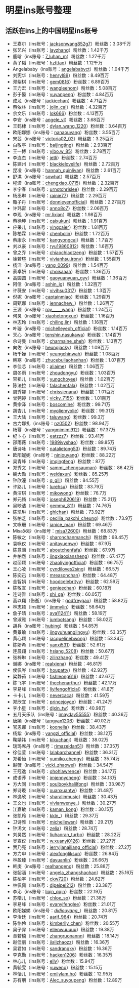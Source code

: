 # 明星ins账号整理

活跃在ins上的中国明星ins账号
----

* 王嘉尔（ins账号：[jacksonwang852g7](https://ig.inshelp.xyz/ins/jacksonwang852g7)）粉丝数：3.08千万
* 张艺兴（ins账号：[layzhang](https://ig.inshelp.xyz/ins/layzhang)）粉丝数：1.42千万
* 鹿晗（ins账号：[7_luhan_m](https://ig.inshelp.xyz/ins/7_luhan_m)）粉丝数：1.27千万
* 黄子韬（ins账号：[hztttao](https://ig.inshelp.xyz/ins/hztttao)）粉丝数：1.12千万
* Angelababy（ins账号：[angelababyct](https://ig.inshelp.xyz/ins/angelababyct)）粉丝数：1.04千万
* 刘宪华（ins账号：[henryl89](https://ig.inshelp.xyz/ins/henryl89)）粉丝数：8.49百万
* 邓紫棋（ins账号：[gem0816](https://ig.inshelp.xyz/ins/gem0816)）粉丝数：6.89百万
* 王力宏（ins账号：[wangleehom](https://ig.inshelp.xyz/ins/wangleehom)）粉丝数：5.08百万
* 彭于晏（ins账号：[yuyanpeng](https://ig.inshelp.xyz/ins/yuyanpeng)）粉丝数：4.84百万
* 成龙（ins账号：[jackiechan](https://ig.inshelp.xyz/ins/jackiechan)）粉丝数：4.71百万
* 蔡依林（ins账号：[jolin_cai](https://ig.inshelp.xyz/ins/jolin_cai)）粉丝数：4.32百万
* 余文乐（ins账号：[lok666](https://ig.inshelp.xyz/ins/lok666)）粉丝数：4.13百万
* 李安（ins账号：[angele_vl](https://ig.inshelp.xyz/ins/angele_vl)）粉丝数：3.68百万
* 王鹤棣（ins账号：[dylan_wang_1220](https://ig.inshelp.xyz/ins/dylan_wang_1220)）粉丝数：3.64百万
* 欧阳娜娜（ins账号：[nanaouyang](https://ig.inshelp.xyz/ins/nanaouyang)）粉丝数：3.55百万
* 宋茜（ins账号：[victoria02_02](https://ig.inshelp.xyz/ins/victoria02_02)）粉丝数：3.25百万
* 白敬亭（ins账号：[baijingting](https://ig.inshelp.xyz/ins/baijingting)）粉丝数：2.93百万
* 王一博（ins账号：[yibo.w_85](https://ig.inshelp.xyz/ins/yibo.w_85)）粉丝数：2.78百万
* 李连杰（ins账号：[jetli](https://ig.inshelp.xyz/ins/jetli)）粉丝数：2.74百万
* 陈建州（ins账号：[blackielovelife](https://ig.inshelp.xyz/ins/blackielovelife)）粉丝数：2.72百万
* 昆凌（ins账号：[hannah_quinlivan](https://ig.inshelp.xyz/ins/hannah_quinlivan)）粉丝数：2.61百万
* 舒淇（ins账号：[sqwhat](https://ig.inshelp.xyz/ins/sqwhat)）粉丝数：2.57百万
* 程潇（ins账号：[chengxiao_0715](https://ig.inshelp.xyz/ins/chengxiao_0715)）粉丝数：2.32百万
* 李宇春（ins账号：[urnotchrislee](https://ig.inshelp.xyz/ins/urnotchrislee)）粉丝数：2.29百万
* 杨丞琳（ins账号：[rainie77](https://ig.inshelp.xyz/ins/rainie77)）粉丝数：2.29百万
* 甄子丹（ins账号：[donnieyenofficial](https://ig.inshelp.xyz/ins/donnieyenofficial)）粉丝数：2.27百万
* 许玮甯（ins账号：[anno8o7](https://ig.inshelp.xyz/ins/anno8o7)）粉丝数：2.06百万
* 李现（ins账号：[mr.lixian](https://ig.inshelp.xyz/ins/mr.lixian)）粉丝数：1.98百万
* 蔡徐坤（ins账号：[caixukun](https://ig.inshelp.xyz/ins/caixukun)）粉丝数：1.91百万
* 应采儿（ins账号：[yingcaier](https://ig.inshelp.xyz/ins/yingcaier)）粉丝数：1.81百万
* 陈柏霖（ins账号：[chenbolin](https://ig.inshelp.xyz/ins/chenbolin)）粉丝数：1.72百万
* 蔡康永（ins账号：[kangyongcai](https://ig.inshelp.xyz/ins/kangyongcai)）粉丝数：1.7百万
* 刘以豪（ins账号：[ryu19860812](https://ig.inshelp.xyz/ins/ryu19860812)）粉丝数：1.6百万
* 曾之乔（ins账号：[chiaochiaotzeng](https://ig.inshelp.xyz/ins/chiaochiaotzeng)）粉丝数：1.57百万
* 徐若瑄（ins账号：[vivianhsu.ironv](https://ig.inshelp.xyz/ins/vivianhsu.ironv)）粉丝数：1.55百万
* 杨洋（ins账号：[yang_0099](https://ig.inshelp.xyz/ins/yang_0099)）粉丝数：1.54百万
* 蔡卓妍（ins账号：[choisaaaa](https://ig.inshelp.xyz/ins/choisaaaa)）粉丝数：1.36百万
* 高圆圆（ins账号：[gaoyuanyuan_gyy](https://ig.inshelp.xyz/ins/gaoyuanyuan_gyy)）粉丝数：1.36百万
* 阿信（ins账号：[ashin_ig](https://ig.inshelp.xyz/ins/ashin_ig)）粉丝数：1.32百万
* 许薇安（ins账号：[vivihsu0317](https://ig.inshelp.xyz/ins/vivihsu0317)）粉丝数：1.3百万
* 倪妮（ins账号：[captainmiao](https://ig.inshelp.xyz/ins/captainmiao)）粉丝数：1.29百万
* 周甄娜（ins账号：[jennachew_](https://ig.inshelp.xyz/ins/jennachew_)）粉丝数：1.26百万
* 王源（ins账号：[roy_____wang](https://ig.inshelp.xyz/ins/roy_____wang)）粉丝数：1.24百万
* 何炅（ins账号：[xiaohetongxue](https://ig.inshelp.xyz/ins/xiaohetongxue)）粉丝数：1.16百万
* 林志玲（ins账号：[chiling.lin](https://ig.inshelp.xyz/ins/chiling.lin)）粉丝数：1.16百万
* 叶璇（ins账号：[michelleyeoh_official](https://ig.inshelp.xyz/ins/michelleyeoh_official)）粉丝数：1.14百万
* 天心（ins账号：[tenshin.nasukawa](https://ig.inshelp.xyz/ins/tenshin.nasukawa)）粉丝数：1.14百万
* 佘诗曼（ins账号：[charmaine_sheh](https://ig.inshelp.xyz/ins/charmaine_sheh)）粉丝数：1.13百万
* 向佐（ins账号：[heungjacky](https://ig.inshelp.xyz/ins/heungjacky)）粉丝数：1.09百万
* 杨千嬅（ins账号：[yeungchinwah](https://ig.inshelp.xyz/ins/yeungchinwah)）粉丝数：1.08百万
* 韩寒（ins账号：[zhucebuliaohanhan](https://ig.inshelp.xyz/ins/zhucebuliaohanhan)）粉丝数：1.07百万
* 李佳芯（ins账号：[aliaime](https://ig.inshelp.xyz/ins/aliaime)）粉丝数：1.06百万
* 周冬雨（ins账号：[zhoudongyu](https://ig.inshelp.xyz/ins/zhoudongyu)）粉丝数：1.03百万
* 容祖儿（ins账号：[yungchoyee](https://ig.inshelp.xyz/ins/yungchoyee)）粉丝数：1.02百万
* 陈法拉（ins账号：[falachenfala](https://ig.inshelp.xyz/ins/falachenfala)）粉丝数：1.02百万
* 周秀娜（ins账号：[chrissienana](https://ig.inshelp.xyz/ins/chrissienana)）粉丝数：1.01百万
* 曾莞婷（ins账号：[vicky_7155](https://ig.inshelp.xyz/ins/vicky_7155)）粉丝数：1.01百万
* 黄宗泽（ins账号：[boscomine](https://ig.inshelp.xyz/ins/boscomine)）粉丝数：99.71万
* 胡杏儿（ins账号：[myoliemyolie](https://ig.inshelp.xyz/ins/myoliemyolie)）粉丝数：99.31万
* 王大陆（ins账号：[taluwang](https://ig.inshelp.xyz/ins/taluwang)）粉丝数：99.3万
* 古力娜扎（ins账号：[nz0502](https://ig.inshelp.xyz/ins/nz0502)）粉丝数：98.94万
* 杨幂（ins账号：[yangmimimi912](https://ig.inshelp.xyz/ins/yangmimimi912)）粉丝数：97.37万
* 纪卜心（ins账号：[eatzzz7](https://ig.inshelp.xyz/ins/eatzzz7)）粉丝数：93.41万
* 邵雨薇（ins账号：[1989ivyshao](https://ig.inshelp.xyz/ins/1989ivyshao)）粉丝数：89.85万
* 唐诗咏（ins账号：[natalietong53](https://ig.inshelp.xyz/ins/natalietong53)）粉丝数：89.74万
* 欧阳妮妮（ins账号：[niniouyang](https://ig.inshelp.xyz/ins/niniouyang)）粉丝数：88.22万
* 吴青峰（ins账号：[imqingfeng](https://ig.inshelp.xyz/ins/imqingfeng)）粉丝数：87万
* 郑秀文（ins账号：[sammi_chengsauman](https://ig.inshelp.xyz/ins/sammi_chengsauman)）粉丝数：86.42万
* 魏大勋（ins账号：[weidaxun](https://ig.inshelp.xyz/ins/weidaxun)）粉丝数：85.25万
* 钟欣潼（ins账号：[q_gill](https://ig.inshelp.xyz/ins/q_gill)）粉丝数：84.55万
* 许路儿（ins账号：[lurehsu](https://ig.inshelp.xyz/ins/lurehsu)）粉丝数：83.79万
* 黄洁琪（ins账号：[mikowong](https://ig.inshelp.xyz/ins/mikowong)）粉丝数：76.7万
* 郑元畅（ins账号：[joseph820619](https://ig.inshelp.xyz/ins/joseph820619)）粉丝数：75.21万
* 吴映洁（ins账号：[gemma_811](https://ig.inshelp.xyz/ins/gemma_811)）粉丝数：74.76万
* 陈凯琳（ins账号：[ghlchan](https://ig.inshelp.xyz/ins/ghlchan)）粉丝数：73.92万
* 张柏芝（ins账号：[cecilia_pakchi_cheung](https://ig.inshelp.xyz/ins/cecilia_pakchi_cheung)）粉丝数：73.9万
* 文咏珊（ins账号：[janice_man](https://ig.inshelp.xyz/ins/janice_man)）粉丝数：69.46万
* Misa米砂（ins账号：[misa72600](https://ig.inshelp.xyz/ins/misa72600)）粉丝数：68.83万
* 陈敏之（ins账号：[sharonchanmanchi](https://ig.inshelp.xyz/ins/sharonchanmanchi)）粉丝数：68.45万
* 袁咏仪（ins账号：[anitayuenwy](https://ig.inshelp.xyz/ins/anitayuenwy)）粉丝数：67.9万
* 陈意涵（ins账号：[aboutchenfafa](https://ig.inshelp.xyz/ins/aboutchenfafa)）粉丝数：67.9万
* 井柏然（ins账号：[jingxiaoxiansheng](https://ig.inshelp.xyz/ins/jingxiaoxiansheng)）粉丝数：67.47万
* 赵丽颖（ins账号：[zhaoliyingofficial](https://ig.inshelp.xyz/ins/zhaoliyingofficial)）粉丝数：66.75万
* 王心凌（ins账号：[cyndiloves2sing](https://ig.inshelp.xyz/ins/cyndiloves2sing)）粉丝数：66.5万
* 陈奕迅（ins账号：[mreasonchan](https://ig.inshelp.xyz/ins/mreasonchan)）粉丝数：64.48万
* 金智娟（ins账号：[hoodcelebrityy](https://ig.inshelp.xyz/ins/hoodcelebrityy)）粉丝数：62.59万
* 陈敬宣（ins账号：[genieechan](https://ig.inshelp.xyz/ins/genieechan)）粉丝数：60.18万
* 连诗雅（ins账号：[shi_ga](https://ig.inshelp.xyz/ins/shi_ga)）粉丝数：60.05万
* 高以翔（伤逝）（ins账号：[godfreygao](https://ig.inshelp.xyz/ins/godfreygao)）粉丝数：58.82万
* 林志颖（ins账号：[jimmylin](https://ig.inshelp.xyz/ins/jimmylin)）粉丝数：58.64万
* 詹子晴（ins账号：[ava112411](https://ig.inshelp.xyz/ins/ava112411)）粉丝数：58.19万
* 曾淑雅（ins账号：[jumbotsang](https://ig.inshelp.xyz/ins/jumbotsang)）粉丝数：58.02万
* 胡兵（ins账号：[hubing](https://ig.inshelp.xyz/ins/hubing)）粉丝数：54.85万
* 黄景瑜（ins账号：[jingyuhuangjingyu](https://ig.inshelp.xyz/ins/jingyuhuangjingyu)）粉丝数：53.35万
* 黄心颖（ins账号：[jacquelinebwong](https://ig.inshelp.xyz/ins/jacquelinebwong)）粉丝数：53.34万
* 陈妍希（ins账号：[yanxi531](https://ig.inshelp.xyz/ins/yanxi531)）粉丝数：52.61万
* 连晨翔（ins账号：[hsiang_5208](https://ig.inshelp.xyz/ins/hsiang_5208)）粉丝数：50.67万
* 张梓琳（ins账号：[zilinzhang](https://ig.inshelp.xyz/ins/zilinzhang)）粉丝数：49.41万
* 谢娜（ins账号：[realxiena](https://ig.inshelp.xyz/ins/realxiena)）粉丝数：46.81万
* 侯佩岑（ins账号：[houpatty](https://ig.inshelp.xyz/ins/houpatty)）粉丝数：42.92万
* 梁静茹（ins账号：[fishleong616](https://ig.inshelp.xyz/ins/fishleong616)）粉丝数：42.67万
* 陈飞宇（ins账号：[thechenarthur](https://ig.inshelp.xyz/ins/thechenarthur)）粉丝数：42.17万
* 李易峰（ins账号：[liyifengofficial](https://ig.inshelp.xyz/ins/liyifengofficial)）粉丝数：41.8万
* 卡卡儿（ins账号：[nevercaca](https://ig.inshelp.xyz/ins/nevercaca)）粉丝数：41.59万
* 郑欣宜（ins账号：[princejoyce](https://ig.inshelp.xyz/ins/princejoyce)）粉丝数：41.24万
* 李小星（ins账号：[djxin_tw](https://ig.inshelp.xyz/ins/djxin_tw)）粉丝数：40.98万
* 五月天乐队（ins账号：[imayday55555](https://ig.inshelp.xyz/ins/imayday55555)）粉丝数：40.36万
* 唐嫣（ins账号：[tangyan1206](https://ig.inshelp.xyz/ins/tangyan1206)）粉丝数：40.02万
* 官恩娜（ins账号：[koonella](https://ig.inshelp.xyz/ins/koonella)）粉丝数：38.43万
* 杨紫（ins账号：[yangzi_official](https://ig.inshelp.xyz/ins/yangzi_official)）粉丝数：38.12万
* 鞠婧祎（ins账号：[kikuchanj](https://ig.inshelp.xyz/ins/kikuchanj)）粉丝数：38.02万
* 瑞玛席丹（ins账号：[rimazeidan51](https://ig.inshelp.xyz/ins/rimazeidan51)）粉丝数：37.35万
* 徐佳莹（ins账号：[lalabarchannel](https://ig.inshelp.xyz/ins/lalabarchannel)）粉丝数：36.31万
* 郑希怡（ins账号：[yumiko.chengy](https://ig.inshelp.xyz/ins/yumiko.chengy)）粉丝数：35.74万
* 赵薇（ins账号：[vicki_zhaowei](https://ig.inshelp.xyz/ins/vicki_zhaowei)）粉丝数：34.54万
* 王冠逸（ins账号：[ohohlawrence](https://ig.inshelp.xyz/ins/ohohlawrence)）粉丝数：34.17万
* 成语荞（ins账号：[imjennycheng](https://ig.inshelp.xyz/ins/imjennycheng)）粉丝数：34.13万
* 方大同（ins账号：[soulboykhalilfong](https://ig.inshelp.xyz/ins/soulboykhalilfong)）粉丝数：33.98万
* 郑诗璇（ins账号：[xuanxuantw](https://ig.inshelp.xyz/ins/xuanxuantw)）粉丝数：31.48万
* 林逸欣（ins账号：[sharalinmusic](https://ig.inshelp.xyz/ins/sharalinmusic)）粉丝数：30.43万
* 王文也（ins账号：[vivianwenye_](https://ig.inshelp.xyz/ins/vivianwenye_)）粉丝数：30.27万
* 江嘉敏（ins账号：[kaman_kong](https://ig.inshelp.xyz/ins/kaman_kong)）粉丝数：30.15万
* 张凯玲（ins账号：[kkln_](https://ig.inshelp.xyz/ins/kkln_)）粉丝数：29.37万
* 卫诗雅（ins账号：[michellewsn](https://ig.inshelp.xyz/ins/michellewsn)）粉丝数：29.21万
* 钟浠文（ins账号：[zelia](https://ig.inshelp.xyz/ins/zelia)）粉丝数：28.74万
* 刘昊然（ins账号：[liuhaoran_turbo](https://ig.inshelp.xyz/ins/liuhaoran_turbo)）粉丝数：28.22万
* 吴宣仪（ins账号：[w.xuanyi0126](https://ig.inshelp.xyz/ins/w.xuanyi0126)）粉丝数：27.27万
* 贾乃亮（ins账号：[jerryjianailiang_official](https://ig.inshelp.xyz/ins/jerryjianailiang_official)）粉丝数：27.2万
* 方力申（ins账号：[alexfongliksun](https://ig.inshelp.xyz/ins/alexfongliksun)）粉丝数：26.84万
* 林盈臻（ins账号：[dayuanlin](https://ig.inshelp.xyz/ins/dayuanlin)）粉丝数：26.66万
* 韩庚（ins账号：[realhangeng](https://ig.inshelp.xyz/ins/realhangeng)）粉丝数：25.88万
* 张韶涵（ins账号：[angela_zhangshaohan](https://ig.inshelp.xyz/ins/angela_zhangshaohan)）粉丝数：25.16万
* 陈柏宇（ins账号：[ckw720](https://ig.inshelp.xyz/ins/ckw720)）粉丝数：24.62万
* 林佩佩（ins账号：[djpeipei212](https://ig.inshelp.xyz/ins/djpeipei212)）粉丝数：23.38万
* 李沁（ins账号：[liqin_qqin](https://ig.inshelp.xyz/ins/liqin_qqin)）粉丝数：22.19万
* 苏皓儿（ins账号：[chloe_so](https://ig.inshelp.xyz/ins/chloe_so)）粉丝数：21.38万
* 李易峰（ins账号：[evanyifenglee](https://ig.inshelp.xyz/ins/evanyifenglee)）粉丝数：21.01万
* 欧阳娣娣（ins账号：[_didiouyang__](https://ig.inshelp.xyz/ins/_didiouyang__)）粉丝数：20.81万
* 李治廷（ins账号：[aarif_964](https://ig.inshelp.xyz/ins/aarif_964)）粉丝数：20.74万
* 陈怡伶（ins账号：[kimberlly_chen](https://ig.inshelp.xyz/ins/kimberlly_chen)）粉丝数：20.55万
* 吴子霏（ins账号：[ellenwuuuuu](https://ig.inshelp.xyz/ins/ellenwuuuuu)）粉丝数：19.38万
* 章若楠（ins账号：[zhangruonannn](https://ig.inshelp.xyz/ins/zhangruonannn)）粉丝数：18.14万
* 赵佳丽（ins账号：[jializhaozz](https://ig.inshelp.xyz/ins/jializhaozz)）粉丝数：16.36万
* 吴君如（ins账号：[sandrangky](https://ig.inshelp.xyz/ins/sandrangky)）粉丝数：16.36万
* 李克勤（ins账号：[hacken1206](https://ig.inshelp.xyz/ins/hacken1206)）粉丝数：16.35万
* 林心儿（ins账号：[elly](https://ig.inshelp.xyz/ins/elly)）粉丝数：15.94万
* 黄毓雯（ins账号：[yuweno](https://ig.inshelp.xyz/ins/yuweno)）粉丝数：15.15万
* 林恬儿（ins账号：[emilylam.ho](https://ig.inshelp.xyz/ins/emilylam.ho)）粉丝数：12.95万
* 苏有朋（ins账号：[Alec_suyoupeng](https://ig.inshelp.xyz/ins/Alec_suyoupeng)）粉丝数：12.89万
